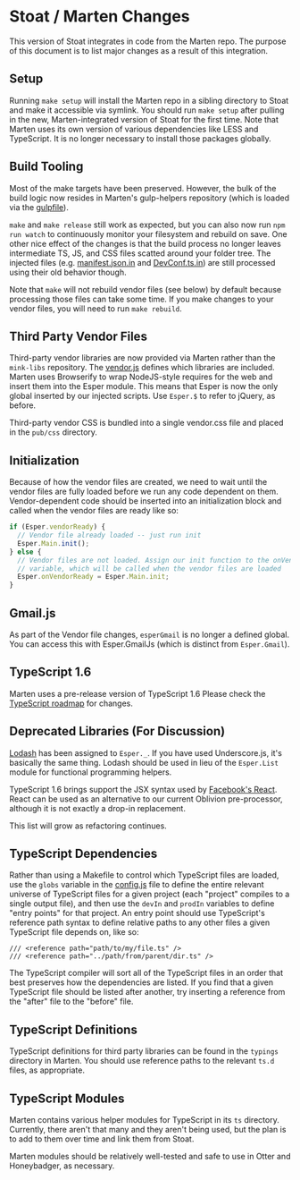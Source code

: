 Stoat / Marten Changes
======================

This version of Stoat integrates in code from the Marten repo. The purpose of
this document is to list major changes as a result of this integration.


Setup
-----
Running `make setup` will install the Marten repo in a sibling directory to
Stoat and make it accessible via symlink. You should run `make setup` after
pulling in the new, Marten-integrated version of Stoat for the first time.
Note that Marten uses its own version of various dependencies like LESS and
TypeScript. It is no longer necessary to install those packages globally.


Build Tooling
-------------
Most of the make targets have been preserved. However, the bulk of the build
logic now resides in Marten's gulp-helpers repository (which is loaded via
the [gulpfile](gulpfile.js)).

`make` and `make release` still work as expected, but you can also now run
`npm run watch` to continuously monitor your filesystem and rebuild on save.
One other nice effect of the changes is that the build process no longer leaves
intermediate TS, JS, and CSS files scatted around your folder tree. The
injected files (e.g. [manifest.json.in](manifest.json.in) and
[DevConf.ts.in](common/DevConf.ts.in)) are still processed
using their old behavior though.

Note that `make` will not rebuild vendor files (see below) by default because
processing those files can take some time. If you make changes to your vendor
files, you will need to run `make rebuild`.


Third Party Vendor Files
------------------------
Third-party vendor libraries are now provided via Marten rather than the
`mink-libs` repository. The [vendor.js](vendor.js) defines which libraries
are included. Marten uses Browserify to wrap NodeJS-style requires for the
web and insert them into the Esper module. This means that Esper is now the
only global inserted by our injected scripts. Use `Esper.$` to refer to
jQuery, as before.

Third-party vendor CSS is bundled into a single vendor.css file and placed
in the `pub/css` directory.


Initialization
--------------
Because of how the vendor files are created, we need to wait until the
vendor files are fully loaded before we run any code dependent on them.
Vendor-dependent code should be inserted into an initialization block and
called when the vendor files are ready like so:

```javascript
if (Esper.vendorReady) {
  // Vendor file already loaded -- just run init
  Esper.Main.init();
} else {
  // Vendor files are not loaded. Assign our init function to the onVendorReady
  // variable, which will be called when the vendor files are loaded
  Esper.onVendorReady = Esper.Main.init;
}
```


Gmail.js
--------
As part of the Vendor file changes, `esperGmail` is no longer a defined
global. You can access this with Esper.GmailJs (which is distinct from
`Esper.Gmail`).


TypeScript 1.6
--------------
Marten uses a pre-release version of TypeScript 1.6 Please check the
[TypeScript roadmap](https://github.com/Microsoft/TypeScript/wiki/Roadmap)
for changes.


Deprecated Libraries (For Discussion)
-------------------------------------
[Lodash](https://lodash.com/) has been assigned to `Esper._`. If you have
used Underscore.js, it's basically the same thing. Lodash should be used
in lieu of the `Esper.List` module for functional programming helpers.

TypeScript 1.6 brings support the JSX syntax used by
[Facebook's React](http://facebook.github.io/react/). React can be used as an
alternative to our current Oblivion pre-processor, although it is not
exactly a drop-in replacement.

This list will grow as refactoring continues.


TypeScript Dependencies
-----------------------
Rather than using a Makefile to control which TypeScript files are loaded,
use the `globs` variable in the [config.js](config.js) file to define the
entire relevant universe of TypeScript files for a given project (each
"project" compiles to a single output file), and then use the `devIn` and
`prodIn` variables to define "entry points" for that project. An entry point
should use TypeScript's reference path syntax to define relative paths
to any other files a given TypeScript file depends on, like so:

```
/// <reference path="path/to/my/file.ts" />
/// <reference path="../path/from/parent/dir.ts" />
```


The TypeScript compiler will sort all of the TypeScript files in an order that
best preserves how the dependencies are listed. If you find that a given
TypeScript file should be listed after another, try inserting a reference
from the "after" file to the "before" file.


TypeScript Definitions
----------------------
TypeScript definitions for third party libraries can be found in the
`typings` directory in Marten. You should use reference paths to the relevant
`ts.d` files, as appropriate.


TypeScript Modules
------------------
Marten contains various helper modules for TypeScript in its `ts` directory.
Currently, there aren't that many and they aren't being used, but the plan is
to add to them over time and link them from Stoat.

Marten modules should be relatively well-tested and safe to use in Otter
and Honeybadger, as necessary.
